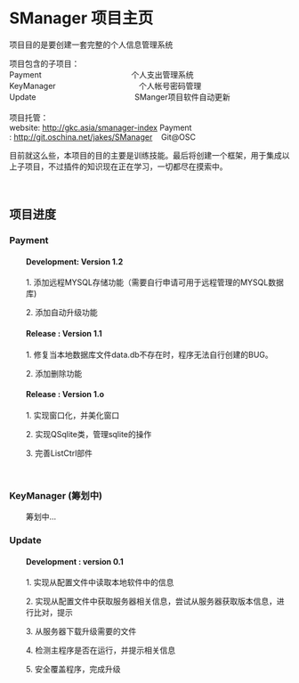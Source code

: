 <h1>SManager 项目主页</h1>
项目目的是要创建一套完整的个人信息管理系统

项目包含的子项目：<br />
Payment                                         个人支出管理系统<br />
KeyManager                                      个人帐号密码管理<br />
Update                                             SManger项目软件自动更新<br />
&nbsp;<br />
项目托管：<br />
website: http://gkc.asia/smanager-index
Payment : <a href="http://git.oschina.net/jakes/smanager">http://git.oschina.net/jakes/SManager</a>    Git@OSC <br />

目前就这么些，本项目的目的主要是训练技能。最后将创建一个框架，用于集成以上子项目，不过插件的知识现在正在学习，一切都尽在摸索中。

&nbsp;
<h2>项目进度</h2>
<h3>Payment</h3>
<h4 style="padding-left: 30px;">Development: Version 1.2</h4>
<p style="padding-left: 30px;">1. 添加远程MYSQL存储功能（需要自行申请可用于远程管理的MYSQL数据库)</p>
<p style="padding-left: 30px;">2. 添加自动升级功能</p>
<p style="padding-left: 30px;"></p>

<h4 style="padding-left: 30px;">Release : Version 1.1</h4>
<p style="padding-left: 30px;">1. 修复当本地数据库文件data.db不存在时，程序无法自行创建的BUG。</p>
<p style="padding-left: 30px;">2. 添加删除功能</p>

<h4 style="padding-left: 30px;">Release : Version 1.o</h4>
<p style="padding-left: 30px;">1. 实现窗口化，并美化窗口</p>
<p style="padding-left: 30px;">2. 实现QSqlite类，管理sqlite的操作</p>
<p style="padding-left: 30px;">3. 完善ListCtrl部件</p>
&nbsp;
<h3>KeyManager (筹划中)</h3>
<p style="padding-left: 30px;">筹划中...</p>

<h3>Update</h3>
<h4 style="padding-left: 30px;">Development : version 0.1</h4>
<p style="padding-left: 30px;">1. 实现从配置文件中读取本地软件中的信息</p>
<p style="padding-left: 30px;">2. 实现从配置文件中获取服务器相关信息，尝试从服务器获取版本信息，进行比对，提示</p>
<p style="padding-left: 30px;">3. 从服务器下载升级需要的文件</p>
<p style="padding-left: 30px;">4. 检测主程序是否在运行，并提示相关信息</p>
<p style="padding-left: 30px;">5. 安全覆盖程序，完成升级</p>
<p style="padding-left: 30px;"></p>